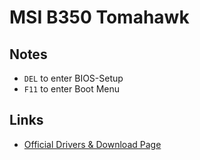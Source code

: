 # MSI B350 Tomahawk

## Notes

* `DEL` to enter BIOS-Setup
* `F11` to enter Boot Menu

## Links

* [Official Drivers & Download Page](https://www.msi.com/Motherboard/B350-TOMAHAWK/support)
